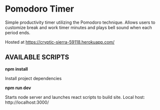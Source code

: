 # Pomodoro Timer

Simple productivity timer utilizing the Pomodoro technique. Allows users to customize break and work timer minutes and plays bell sound when each period ends.

Hosted at https://cryptic-sierra-59118.herokuapp.com/

## AVAILABLE SCRIPTS

**npm install**

Install project dependencies

**npm run dev**

Starts node server and launches react scripts to build site.
Local host: http://localhost:3000/






